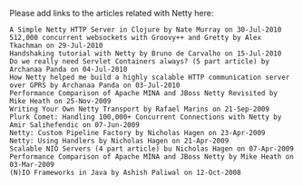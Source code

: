 Please add links to the articles related with Netty here:

    A Simple Netty HTTP Server in Clojure by Nate Murray on 30-Jul-2010
    512,000 concurrent websockets with Groovy++ and Gretty by Alex Tkachman on 29-Jul-2010
    Handshaking tutorial with Netty by Bruno de Carvalho on 15-Jul-2010
    Do we really need Servlet Containers always? (5 part article) by Archanaa Panda on 04-Jul-2010
    How Netty helped me build a highly scalable HTTP communication server over GPRS by Archanaa Panda on 03-Jul-2010
    Performance Comparison of Apache MINA and JBoss Netty Revisited by Mike Heath on 25-Nov-2009
    Writing Your Own Netty Transport by Rafael Marins on 21-Sep-2009
    Plurk Comet: Handling 100,000+ Concurrent Connections with Netty by Amir Salihefendic on 07-Jun-2009
    Netty: Custom Pipeline Factory by Nicholas Hagen on 23-Apr-2009
    Netty: Using Handlers by Nicholas Hagen on 21-Apr-2009
    Scalable NIO Servers (4 part article) bu Nicholas Hagen on 07-Apr-2009
    Performance Comparison of Apache MINA and JBoss Netty by Mike Heath on 03-Mar-2009
    (N)IO Frameworks in Java by Ashish Paliwal on 12-Oct-2008